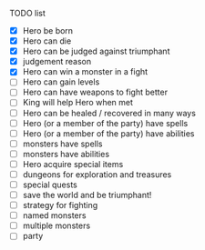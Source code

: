 TODO list
- [x] Hero be born
- [x] Hero can die
- [x] Hero can be judged against triumphant
- [x] judgement reason
- [x] Hero can win a monster in a fight
- [ ] Hero can gain levels
- [ ] Hero can have weapons to fight better
- [ ] King will help Hero when met
- [ ] Hero can be healed / recovered in many ways
- [ ] Hero (or a member of the party) have spells
- [ ] Hero (or a member of the party) have abilities
- [ ] monsters have spells
- [ ] monsters have abilities
- [ ] Hero acquire special items
- [ ] dungeons for exploration and treasures
- [ ] special quests
- [ ] save the world and be triumphant!
- [ ] strategy for fighting
- [ ] named monsters
- [ ] multiple monsters
- [ ] party